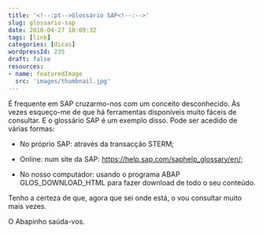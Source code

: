 ```yaml
---
title: '<!--:pt-->Glossário SAP<!--:-->'
slug: glossario-sap
date: 2010-04-27 10:09:32
tags: [link]
categories: [dicas]
wordpressId: 235
draft: false
resources:
- name: featuredImage
  src: 'images/thumbnail.jpg'
---
```

É frequente em SAP cruzarmo-nos com um conceito desconhecido. Às vezes esqueço-me de que há ferramentas disponíveis muito fáceis de consultar. E o glossário SAP é um exemplo disso. Pode ser acedido de várias formas:

  * No próprio SAP: através da transacção STERM;

  * Online: num site da SAP: <https://help.sap.com/saphelp_glossary/en/>;

  * No nosso computador: usando o programa ABAP GLOS_DOWNLOAD_HTML para fazer download de todo o seu conteúdo.

Tenho a certeza de que, agora que sei onde está, o vou consultar muito mais vezes.

O Abapinho saúda-vos.
